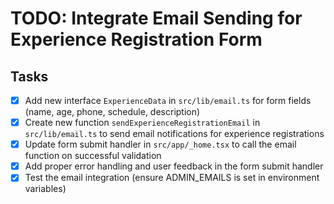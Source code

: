 # TODO: Integrate Email Sending for Experience Registration Form

## Tasks
- [x] Add new interface `ExperienceData` in `src/lib/email.ts` for form fields (name, age, phone, schedule, description)
- [x] Create new function `sendExperienceRegistrationEmail` in `src/lib/email.ts` to send email notifications for experience registrations
- [x] Update form submit handler in `src/app/_home.tsx` to call the email function on successful validation
- [x] Add proper error handling and user feedback in the form submit handler
- [x] Test the email integration (ensure ADMIN_EMAILS is set in environment variables)
